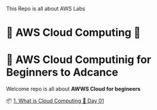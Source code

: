 This Repo is all about AWS Labs


# 🐧 AWS  Cloud Computing 🐧

# 📁 AWS Cloud Computinig  for Beginners to Adcance

Welcome repo is all about **AWWS Cloud for begineers**   

📦 [1. What is Cloud Computing 💾 Day 01](./Day01/README.md)

<!-- 📦 [2. linuxforbeginners 💾 Day 02](./linux-day02.md) -->